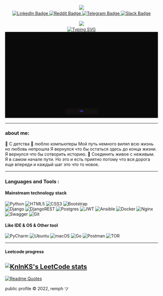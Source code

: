 <div id="header" align="center">
  <img src="https://media.giphy.com/media/ARRYsgvpXLCkGrB8AD/giphy.gif" width="100px"/>

<div id="badges">
    <a href="your-linkedin-URL">
      <img src="https://img.shields.io/badge/LinkedIn-blue?style=for-the-badge&logo=linkedin&logoColor=white" alt="LinkedIn Badge"/>
    </a>
    <a href="your-reddit-URL">
      <img src="https://img.shields.io/badge/Reddit-FF4500?style=for-the-badge&logo=reddit&logoColor=white" alt="Reddit Badge"/>
    </a>
    <a href="your-telegram-URL">
      <img src="https://img.shields.io/badge/Telegram-2CA5E0?style=for-the-badge&logo=telegram&logoColor=white" alt="Telegram Badge"/>
    </a>
    <a href="your-slack-URL">
      <img src="https://img.shields.io/badge/Slack-4A154B?style=for-the-badge&logo=slack&logoColor=white" alt="Slack Badge"/>
    </a>
  </div>
  <img src="https://komarev.com/ghpvc/?username=26Remph&style=flat-square&color=blue" alt=""/>
<div>
    <img src="https://media.giphy.com/media/xUPGcplmWEh9p770ha/giphy.gif" width="60px"/>
</div>
  <div>
    <a href="https://git.io/typing-svg"><img src="https://readme-typing-svg.herokuapp.com?font=Fira+Code&pause=1000&center=true&width=600&lines=Python+developer.;Temet+nosce." alt="Typing SVG" /></a>  </div> 
</div>

<div align="center">
  <img src="./static/developer.gif" width="600"/>
</div>

---
### about me:

👋 C детства 👀 люблю компьютеры Мой путь немного вилял всю жизнь но любовь непрошла Я вернулся что бы остаться здесь до конца жизни. Я вернулся что бы сотворить  историю. 🌱 Соединить живое с неживым. Я в самом начале пути. Но это и есть приятно потому что вся дорога еще впереди и каждый шаг это что то новое.
<!---

После заголовка принято рассказывать о себе, представлять свои навыки, возможности и давать ссылки для обратной связи. Это, конечно же, необязательное условие, можно расположить блоки в любой последовательности, но в этой части статьи рассмотрим именно те инструменты, которые помогут организовать блок «О себе».
--->
<!---
26remph/26remph is a ✨ special ✨ repository because its `README.md` (this file) appears on your GitHub profile.
You can click the Preview link to take a look at your changes.
--->
---
### Languages and Tools :
#### Mainstream technology stack
![Python](https://img.shields.io/badge/python-3670A0?style=for-the-badge&logo=python&logoColor=ffdd54)
![HTML5](https://img.shields.io/badge/html5-%23E34F26.svg?style=for-the-badge&logo=html5&logoColor=white)
![CSS3](https://img.shields.io/badge/css3-%231572B6.svg?style=for-the-badge&logo=css3&logoColor=white) 
![Bootstrap](https://img.shields.io/badge/bootstrap-%23563D7C.svg?style=for-the-badge&logo=bootstrap&logoColor=white)  
![Django](https://img.shields.io/badge/django-%23092E20.svg?style=for-the-badge&logo=django&logoColor=white)
![DjangoREST](https://img.shields.io/badge/DJANGO-REST-ff1709?style=for-the-badge&logo=django&logoColor=white&color=ff1709&labelColor=gray)
![Postgres](https://img.shields.io/badge/postgres-%23316192.svg?style=for-the-badge&logo=postgresql&logoColor=white)
![JWT](https://img.shields.io/badge/JWT-black?style=for-the-badge&logo=JSON%20web%20tokens) 
![Ansible](https://img.shields.io/badge/ansible-%231A1918.svg?style=for-the-badge&logo=ansible&logoColor=white)
![Docker](https://img.shields.io/badge/docker-%230db7ed.svg?style=for-the-badge&logo=docker&logoColor=white)
![Nginx](https://img.shields.io/badge/nginx-%23009639.svg?style=for-the-badge&logo=nginx&logoColor=white)
![Swagger](https://img.shields.io/badge/-Swagger-%23Clojure?style=for-the-badge&logo=swagger&logoColor=white)
![Git](https://img.shields.io/badge/git-%23F05033.svg?style=for-the-badge&logo=git&logoColor=white)  

#### Like IDE & OS & Other tool
![PyCharm](https://img.shields.io/badge/pycharm-143?style=for-the-badge&logo=pycharm&logoColor=black&color=black&labelColor=green)
![Ubuntu](https://img.shields.io/badge/Ubuntu-E95420?style=for-the-badge&logo=ubuntu&logoColor=white)
![macOS](https://img.shields.io/badge/mac%20os-000000?style=for-the-badge&logo=macos&logoColor=F0F0F0)
![Go](https://img.shields.io/badge/go-%2300ADD8.svg?style=for-the-badge&logo=go&logoColor=white) 
![Postman](https://img.shields.io/badge/Postman-FF6C37?style=for-the-badge&logo=postman&logoColor=white)
![TOR](https://img.shields.io/badge/tor-%237E4798.svg?style=for-the-badge&logo=tor-project&logoColor=white)

---
#### Leetcode progress  
[![KnlnKS's LeetCode stats](https://leetcode-stats-six.vercel.app/api?username=remph&theme=dark)](https://github.com/KnlnKS/leetcode-stats)  
---
[![Readme Quotes](https://quotes-github-readme.vercel.app/api?type=horizontal&theme=dark)](https://github.com/piyushsuthar/github-readme-quotes)

<p>
    <span> public profile © 2022, remph ツ </span>
</p>

